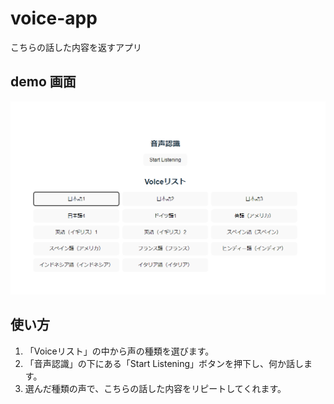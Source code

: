 # voice-app

こちらの話した内容を返すアプリ

## demo 画面

![画面](demo-screen.png)

## 使い方
1. 「Voiceリスト」の中から声の種類を選びます。
2. 「音声認識」の下にある「Start Listening」ボタンを押下し、何か話します。
3. 選んだ種類の声で、こちらの話した内容をリピートしてくれます。
